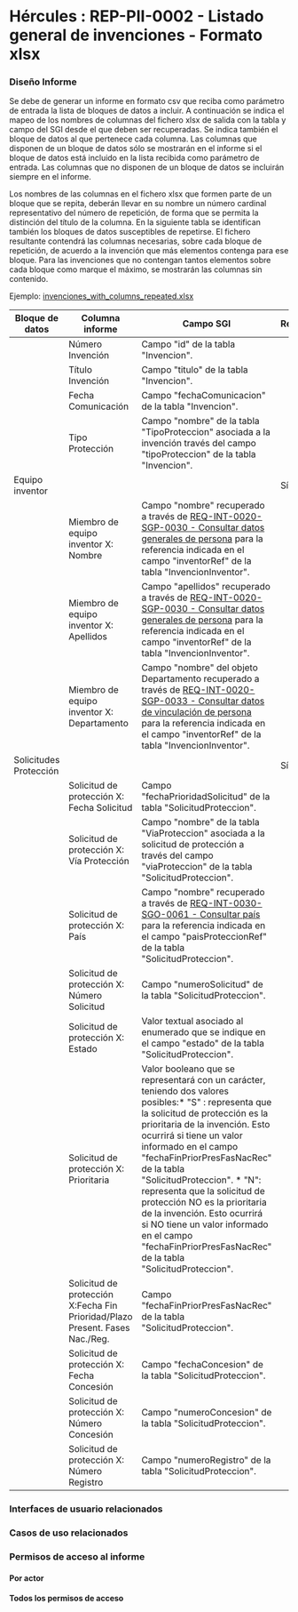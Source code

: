 # Hércules : REP\-PII\-0002 \- Listado general de invenciones \- Formato xlsx







### Diseño Informe

Se debe de generar un informe en formato csv que reciba como parámetro de entrada la lista de bloques de datos a incluir. A continuación se indica el mapeo de los nombres de columnas del fichero xlsx de salida con la tabla y campo del SGI desde el que deben ser recuperadas. Se indica también el bloque de datos al que pertenece cada columna. Las columnas que disponen de un bloque de datos sólo se mostrarán en el informe si el bloque de datos está incluido en la lista recibida como parámetro de entrada. Las columnas que no disponen de un bloque de datos se incluirán siempre en el informe.

Los nombres de las columnas en el fichero xlsx que formen parte de un bloque que se repita, deberán llevar en su nombre un número cardinal representativo del número de repetición, de forma que se permita la distinción del título de la columna. En la siguiente tabla se identifican también los bloques de datos susceptibles de repetirse. El fichero resultante contendrá las columnas necesarias, sobre cada bloque de repetición, de acuerdo a la invención que más elementos contenga para ese bloque. Para las invenciones que no contengan tantos elementos sobre cada bloque como marque el máximo, se mostrarán las columnas sin contenido.

Ejemplo: [invenciones\_with\_columns\_repeated.xlsx](/attachments/597852558/597858672.xlsx "attachments/597852558/597858672.xlsx")

  




| Bloque de datos | Columna informe | Campo SGI | Repetición |
| --- | --- | --- | --- |
|  | Número Invención | Campo "id" de la tabla "Invencion". |  |
|  | Título Invención | Campo "titulo" de la tabla "Invencion". |  |
|  | Fecha Comunicación | Campo "fechaComunicacion" de la tabla "Invencion". |  |
|  | Tipo Protección | Campo "nombre" de la tabla "TipoProteccion" asociada a la invención través del campo "tipoProteccion" de la tabla "Invencion". |  |
| Equipo inventor |  |  | Sí |
|  | Miembro de equipo inventor X: Nombre | Campo "nombre" recuperado a través de [REQ\-INT\-0020\-SGP\-0030 \- Consultar datos generales de persona](/hercules/sgi-sistema-de-gestion-de-investigacion/requisitos-y-analisis-funcional/analisis-funcional-sgi-hercules/gen-aspectos-generales/int-requisitos-de-integracion/req-int-0020-sgp-integracion-con-sistema-de-gestion-de-personas/req-int-0020-sgp-0030-consultar-datos-generales-de-persona.md "/hercules/sgi-sistema-de-gestion-de-investigacion/requisitos-y-analisis-funcional/analisis-funcional-sgi-hercules/gen-aspectos-generales/int-requisitos-de-integracion/req-int-0020-sgp-integracion-con-sistema-de-gestion-de-personas/req-int-0020-sgp-0030-consultar-datos-generales-de-persona.md") para la referencia indicada en el campo "inventorRef" de la tabla "InvencionInventor". |  |
|  | Miembro de equipo inventor X: Apellidos | Campo "apellidos" recuperado a través de [REQ\-INT\-0020\-SGP\-0030 \- Consultar datos generales de persona](/hercules/sgi-sistema-de-gestion-de-investigacion/requisitos-y-analisis-funcional/analisis-funcional-sgi-hercules/gen-aspectos-generales/int-requisitos-de-integracion/req-int-0020-sgp-integracion-con-sistema-de-gestion-de-personas/req-int-0020-sgp-0030-consultar-datos-generales-de-persona.md "/hercules/sgi-sistema-de-gestion-de-investigacion/requisitos-y-analisis-funcional/analisis-funcional-sgi-hercules/gen-aspectos-generales/int-requisitos-de-integracion/req-int-0020-sgp-integracion-con-sistema-de-gestion-de-personas/req-int-0020-sgp-0030-consultar-datos-generales-de-persona.md") para la referencia indicada en el campo "inventorRef" de la tabla "InvencionInventor". |  |
|  | Miembro de equipo inventor X: Departamento | Campo "nombre" del objeto Departamento recuperado a través de [REQ\-INT\-0020\-SGP\-0033 \- Consultar datos de vinculación de persona](/hercules/sgi-sistema-de-gestion-de-investigacion/requisitos-y-analisis-funcional/analisis-funcional-sgi-hercules/gen-aspectos-generales/int-requisitos-de-integracion/req-int-0020-sgp-integracion-con-sistema-de-gestion-de-personas/req-int-0020-sgp-0033-consultar-datos-de-vinculacion-de-persona.md "/hercules/sgi-sistema-de-gestion-de-investigacion/requisitos-y-analisis-funcional/analisis-funcional-sgi-hercules/gen-aspectos-generales/int-requisitos-de-integracion/req-int-0020-sgp-integracion-con-sistema-de-gestion-de-personas/req-int-0020-sgp-0033-consultar-datos-de-vinculacion-de-persona.md") para la referencia indicada en el campo "inventorRef" de la tabla "InvencionInventor". |  |
| Solicitudes Protección |  |  | Sí |
|  | Solicitud de protección X: Fecha Solicitud | Campo "fechaPrioridadSolicitud" de la tabla "SolicitudProteccion". |  |
|  | Solicitud de protección X: Vía Protección | Campo "nombre" de la tabla "ViaProteccion" asociada a la solicitud de protección a través del campo "viaProteccion" de la tabla "SolicitudProteccion". |  |
|  | Solicitud de protección X: País | Campo "nombre" recuperado a través de [REQ\-INT\-0030\-SGO\-0061 \- Consultar país](/hercules/sgi-sistema-de-gestion-de-investigacion/requisitos-y-analisis-funcional/analisis-funcional-sgi-hercules/gen-aspectos-generales/int-requisitos-de-integracion/req-int-0030-sgo-integracion-con-sistema-de-gestion-de-la-estructura-organica/req-int-0030-sgo-0061-consultar-pais.md "/hercules/sgi-sistema-de-gestion-de-investigacion/requisitos-y-analisis-funcional/analisis-funcional-sgi-hercules/gen-aspectos-generales/int-requisitos-de-integracion/req-int-0030-sgo-integracion-con-sistema-de-gestion-de-la-estructura-organica/req-int-0030-sgo-0061-consultar-pais.md") para la referencia indicada en el campo "paisProteccionRef" de la tabla "SolicitudProteccion". |  |
|  | Solicitud de protección X: Número Solicitud | Campo "numeroSolicitud" de la tabla "SolicitudProteccion". |  |
|  | Solicitud de protección X: Estado | Valor textual asociado al enumerado que se indique en el campo "estado" de la tabla "SolicitudProteccion". |  |
|  | Solicitud de protección X: Prioritaria | Valor booleano que se representará con un carácter, teniendo dos valores posibles:* "S" : representa que la solicitud de protección es la prioritaria de la invención. Esto ocurrirá si tiene un valor informado en el campo "fechaFinPriorPresFasNacRec" de la tabla "SolicitudProteccion". * "N": representa que la solicitud de protección NO es la prioritaria de la invención. Esto ocurrirá si NO tiene un valor informado en el campo "fechaFinPriorPresFasNacRec" de la tabla "SolicitudProteccion". |  |
|  | Solicitud de protección X:Fecha Fin Prioridad/Plazo Present. Fases Nac./Reg. | Campo "fechaFinPriorPresFasNacRec" de la tabla "SolicitudProteccion". |  |
|  | Solicitud de protección X: Fecha Concesión | Campo "fechaConcesion" de la tabla "SolicitudProteccion". |  |
|  | Solicitud de protección X: Número Concesión | Campo "numeroConcesion" de la tabla "SolicitudProteccion". |  |
|  | Solicitud de protección X: Número Registro | Campo "numeroRegistro" de la tabla "SolicitudProteccion". |  |







### Interfaces de usuario relacionados







### Casos de uso relacionados



  








### Permisos de acceso al informe

#### Por actor

#### Todos los permisos de acceso







